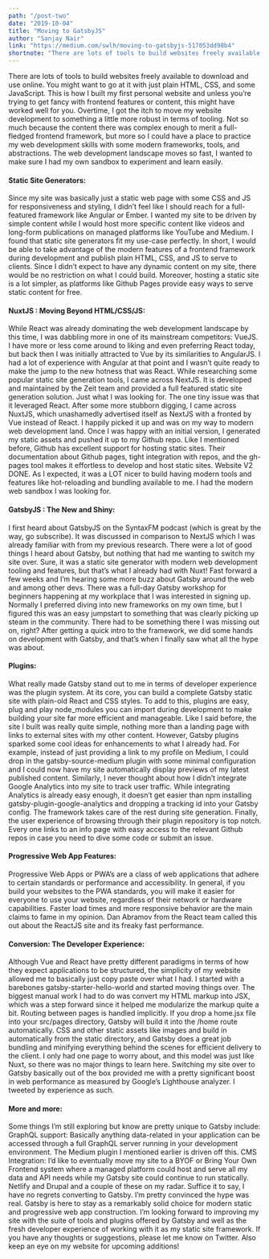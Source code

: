 ```yaml
---
path: "/post-two"
date: "2019-10-04"
title: "Moving to GatsbyJS"
author: "Sanjay Nair"
link: "https://medium.com/swlh/moving-to-gatsbyjs-517053dd98b4"
shortnote: "There are lots of tools to build websites freely available to download and use online. You might want to go at it with just plain HTML, CSS, and some JavaScript."
---
```


<p>There are lots of tools to build websites freely available to download and use online. You might want to go at it with just plain HTML, CSS, and some JavaScript. This is how I built my first personal website and unless you’re trying to get fancy with frontend features or content, this might have worked well for you.
Overtime, I got the itch to move my website development to something a little more robust in terms of tooling. Not so much because the content there was complex enough to merit a full-fledged frontend framework, but more so I could have a place to practice my web development skills with some modern frameworks, tools, and abstractions. The web development landscape moves so fast, I wanted to make sure I had my own sandbox to experiment and learn easily.</p>

<h4>Static Site Generators:</h4>
<p>Since my site was basically just a static web page with some CSS and JS for responsiveness and styling, I didn’t feel like I should reach for a full-featured framework like Angular or Ember. I wanted my site to be driven by simple content while I would host more specific content like videos and long-form publications on managed platforms like YouTube and Medium.
I found that static site generators fit my use-case perfectly. In short, I would be able to take advantage of the modern features of a frontend framework during development and publish plain HTML, CSS, and JS to serve to clients. Since I didn’t expect to have any dynamic content on my site, there would be no restriction on what I could build. Moreover, hosting a static site is a lot simpler, as platforms like Github Pages provide easy ways to serve static content for free.</p>

<h4>NuxtJS : Moving Beyond HTML/CSS/JS:</h4>
<p>While React was already dominating the web development landscape by this time, I was dabbling more in one of its mainstream competitors: VueJS. I have more or less come around to liking and even preferring React today, but back then I was initially attracted to Vue by its similarities to AngularJS. I had a lot of experience with Angular at that point and I wasn’t quite ready to make the jump to the new hotness that was React.
While researching some popular static site generation tools, I came across NextJS. It is developed and maintained by the Zeit team and provided a full featured static site generation solution. Just what I was looking for. The one tiny issue was that it leveraged React.
After some more stubborn digging, I came across NuxtJS, which unashamedly advertised itself as NextJS with a fronted by Vue instead of React. I happily picked it up and was on my way to modern web development land.
Once I was happy with an initial version, I generated my static assets and pushed it up to my Github repo. Like I mentioned before, Github has excellent support for hosting static sites. Their documentation about Github pages, tight integration with repos, and the gh-pages tool makes it effortless to develop and host static sites.
Website V2 DONE. As I expected, it was a LOT nicer to build having modern tools and features like hot-reloading and bundling available to me. I had the modern web sandbox I was looking for. </p>

<h4>GatsbyJS : The New and Shiny:</h4>
<p>I first heard about GatsbyJS on the SyntaxFM podcast (which is great by the way, go subscribe). It was discussed in comparison to NextJS which I was already familiar with from my previous research. There were a lot of good things I heard about Gatsby, but nothing that had me wanting to switch my site over. Sure, it was a static site generator with modern web development tooling and features, but that’s what I already had with Nuxt!
Fast forward a few weeks and I’m hearing some more buzz about Gatsby around the web and among other devs. There was a full-day Gatsby workshop for beginners happening at my workplace that I was interested in signing up. Normally I preferred diving into new frameworks on my own time, but I figured this was an easy jumpstart to something that was clearly picking up steam in the community. There had to be something there I was missing out on, right? After getting a quick intro to the framework, we did some hands on development with Gatsby, and that’s when I finally saw what all the hype was about.</p>

<h4>Plugins:</h4>
<p>What really made Gatsby stand out to me in terms of developer experience was the plugin system. At its core, you can build a complete Gatsby static site with plain-old React and CSS styles. To add to this, plugins are easy, plug and play node_modules you can import during development to make building your site far more efficient and manageable.
Like I said before, the site I built was really quite simple, nothing more than a landing page with links to external sites with my other content. However, Gatsby plugins sparked some cool ideas for enhancements to what I already had. For example, instead of just providing a link to my profile on Medium, I could drop in the gatsby-source-medium plugin with some minimal configuration and I could now have my site automatically display previews of my latest published content.
Similarly, I never thought about how I didn’t integrate Google Analytics into my site to track user traffic. While integrating Analytics is already easy enough, it doesn’t get easier than npm installing gatsby-plugin-google-analytics and dropping a tracking id into your Gatsby config. The framework takes care of the rest during site generation.
Finally, the user experience of browsing through their plugin repository is top notch. Every one links to an info page with easy access to the relevant Github repos in case you need to dive some code or submit an issue.</p>

<h4>Progressive Web App Features:</h4>
<p>Progressive Web Apps or PWA’s are a class of web applications that adhere to certain standards or performance and accessibility. In general, if you build your websites to the PWA standards, you will make it easier for everyone to use your website, regardless of their network or hardware capabilities.
Faster load times and more responsive behavior are the main claims to fame in my opinion. Dan Abramov from the React team called this out about the ReactJS site and its freaky fast performance.</p>

<h4>Conversion: The Developer Experience:</h4>
<p>Although Vue and React have pretty different paradigms in terms of how they expect applications to be structured, the simplicity of my website allowed me to basically just copy paste over what I had. I started with a barebones gatsby-starter-hello-world and started moving things over. The biggest manual work I had to do was convert my HTML markup into JSX, which was a step forward since it helped me modularize the markup quite a bit.
Routing between pages is handled implicitly. If you drop a home.jsx file into your src/pages directory, Gatsby will build it into the /home route automatically. CSS and other static assets like images and build in automatically from the static directory, and Gatsby does a great job bundling and minifying everything behind the scenes for efficient delivery to the client. I only had one page to worry about, and this model was just like Nuxt, so there was no major things to learn here.
Switching my site over to Gatsby basically out of the box provided me with a pretty significant boost in web performance as measured by Google’s Lighthouse analyzer. I tweeted by experience as such.</p>

<h4>More and more:</h4>
<p>Some things I’m still exploring but know are pretty unique to Gatsby include:
GraphQL support: Basically anything data-related in your application can be accessed through a full GraphQL server running in your development environment. The Medium plugin I mentioned earlier is driven off this.
CMS Integration: I’d like to eventually move my site to a BYOF or Bring Your Own Frontend system where a managed platform could host and serve all my data and API needs while my Gatsby site could continue to run statically. Netlify and Drupal and a couple of these on my radar.
Suffice it to say, I have no regrets converting to Gatsby. I’m pretty convinced the hype was real. Gatsby is here to stay as a remarkably solid choice for modern static and progressive web app construction.
I’m looking forward to improving my site with the suite of tools and plugins offered by Gatsby and well as the fresh developer experience of working with it as my static site framework.
If you have any thoughts or suggestions, please let me know on Twitter. Also keep an eye on my website for upcoming additions!</p>
